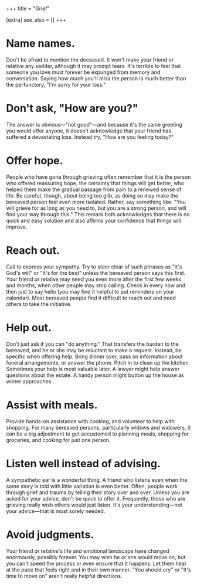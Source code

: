 

+++
title = "Grief"

[extra]
see_also = []
+++


 # Name names. 
 Don't be afraid to mention the deceased. It won't make your friend or relative any sadder, although it may prompt tears. It's terrible to feel that someone you love must forever be expunged from memory and conversation. Saying how much you'll miss the person is much better than the perfunctory, "I'm sorry for your loss." 
 
 # Don't ask, "How are you?" 
 The answer is obvious—"not good"—and because it's the same greeting you would offer anyone, it doesn't acknowledge that your friend has suffered a devastating loss. Instead try, "How are you feeling today?" 
 
 # Offer hope. 
 People who have gone through grieving often remember that it is the person who offered reassuring hope, the certainty that things will get better, who helped them make the gradual passage from pain to a renewed sense of life. Be careful, though, about being too glib, as doing so may make the bereaved person feel even more isolated. Rather, say something like: "You will grieve for as long as you need to, but you are a strong person, and will find your way through this." This remark both acknowledges that there is no quick and easy solution and also affirms your confidence that things will improve. 
 
 # Reach out. 
 Call to express your sympathy. Try to steer clear of such phrases as "It's God's will" or "It's for the best" unless the bereaved person says this first. Your friend or relative may need you even more after the first few weeks and months, when other people may stop calling. Check in every now and then just to say hello (you may find it helpful to put reminders on your calendar). Most bereaved people find it difficult to reach out and need others to take the initiative. 
 
 # Help out. 
 Don't just ask if you can "do anything." That transfers the burden to the bereaved, and he or she may be reluctant to make a request. Instead, be specific when offering help. Bring dinner over, pass on information about funeral arrangements, or answer the phone. Pitch in to clean up the kitchen. Sometimes your help is most valuable later. A lawyer might help answer questions about the estate. A handy person might button up the house as winter approaches. 

 # Assist with meals. 
 Provide hands-on assistance with cooking, and volunteer to help with shopping. For many bereaved persons, particularly widows and widowers, it can be a big adjustment to get accustomed to planning meals, shopping for groceries, and cooking for just one person. 

 # Listen well instead of advising. 
 A sympathetic ear is a wonderful thing. A friend who listens even when the same story is told with little variation is even better. Often, people work through grief and trauma by telling their story over and over. Unless you are asked for your advice, don't be quick to offer it. Frequently, those who are grieving really wish others would just listen. It's your understanding—not your advice—that is most sorely needed. 

 # Avoid judgments. 
 Your friend or relative's life and emotional landscape have changed enormously, possibly forever. You may wish he or she would move on, but you can't speed the process or even ensure that it happens. Let them heal at the pace that feels right and in their own manner. "You should cry" or "It's time to move on" aren't really helpful directions. 